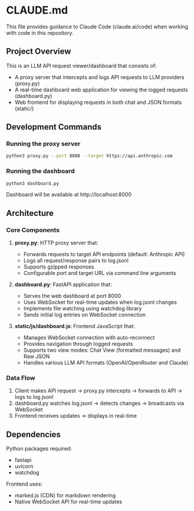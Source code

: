 # CLAUDE.md

This file provides guidance to Claude Code (claude.ai/code) when working with code in this repository.

## Project Overview

This is an LLM API request viewer/dashboard that consists of:
- A proxy server that intercepts and logs API requests to LLM providers (proxy.py)
- A real-time dashboard web application for viewing the logged requests (dashboard.py)
- Web frontend for displaying requests in both chat and JSON formats (static/)

## Development Commands

### Running the proxy server
```bash
python3 proxy.py --port 8888 --target https://api.anthropic.com
```

### Running the dashboard
```bash
python3 dashboard.py
```
Dashboard will be available at http://localhost:8000

## Architecture

### Core Components

1. **proxy.py**: HTTP proxy server that:
   - Forwards requests to target API endpoints (default: Anthropic API)
   - Logs all request/response pairs to log.jsonl
   - Supports gzipped responses
   - Configurable port and target URL via command line arguments

2. **dashboard.py**: FastAPI application that:
   - Serves the web dashboard at port 8000
   - Uses WebSocket for real-time updates when log.jsonl changes
   - Implements file watching using watchdog library
   - Sends initial log entries on WebSocket connection

3. **static/js/dashboard.js**: Frontend JavaScript that:
   - Manages WebSocket connection with auto-reconnect
   - Provides navigation through logged requests
   - Supports two view modes: Chat View (formatted messages) and Raw JSON
   - Handles various LLM API formats (OpenAI/OpenRouter and Claude)

### Data Flow
1. Client makes API request → proxy.py intercepts → forwards to API → logs to log.jsonl
2. dashboard.py watches log.jsonl → detects changes → broadcasts via WebSocket
3. Frontend receives updates → displays in real-time

## Dependencies

Python packages required:
- fastapi
- uvicorn
- watchdog

Frontend uses:
- marked.js (CDN) for markdown rendering
- Native WebSocket API for real-time updates